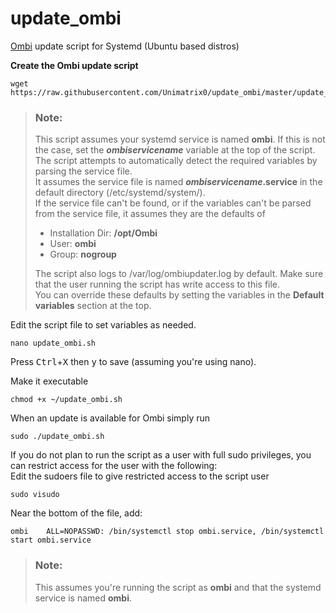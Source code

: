 # update_ombi
[Ombi](https://github.com/tidusjar/Ombi) update script for Systemd (Ubuntu based distros)

**Create the Ombi update script**
       
    wget https://raw.githubusercontent.com/Unimatrix0/update_ombi/master/update_ombi.sh

> ### Note:  
> This script assumes your systemd service is named **ombi**. If this is not the case, set the ***ombiservicename*** variable at the top of the script.  
> The script attempts to automatically detect the required variables by parsing the service file.  
> It assumes the service file is named ***ombiservicename*.service** in the default directory (/etc/systemd/system/).  
> If the service file can't be found, or if the variables can't be parsed from the service file, it assumes they are the defaults of
> * Installation Dir: **/opt/Ombi**
> * User: **ombi**
> * Group: **nogroup**
>
> The script also logs to /var/log/ombiupdater.log by default. Make sure that the user running the script has write access to this file.  
> You can override these defaults by setting the variables in the **Default variables** section at the top.

Edit the script file to set variables as needed.
       
    nano update_ombi.sh

Press <kbd>Ctrl</kbd>+<kbd>X</kbd> then <kbd>y</kbd> to save (assuming you're using nano).

Make it executable
```
chmod +x ~/update_ombi.sh 
```

When an update is available for Ombi simply run
```
sudo ./update_ombi.sh
```

If you do not plan to run the script as a user with full sudo privileges, you can restrict access for the user with the following:  
Edit the sudoers file to give restricted access to the script user
```
sudo visudo
```

Near the bottom of the file, add:
```
ombi    ALL=NOPASSWD: /bin/systemctl stop ombi.service, /bin/systemctl start ombi.service
```

> ### Note:
> This assumes you're running the script as **ombi** and that the systemd service is named **ombi**.
